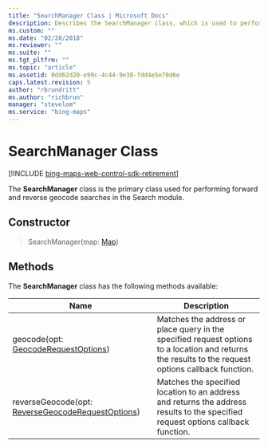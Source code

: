 ```yaml
---
title: "SearchManager Class | Microsoft Docs"
description: Describes the SearchManager class, which is used to perform forward and reverse geocode searches, with descriptions for its constructor and methods.
ms.custom: ""
ms.date: "02/28/2018"
ms.reviewer: ""
ms.suite: ""
ms.tgt_pltfrm: ""
ms.topic: "article"
ms.assetid: 0dd62d20-e99c-4c44-9e38-fdd4e5e70d6e
caps.latest.revision: 5
author: "rbrundritt"
ms.author: "richbrun"
manager: "stevelom"
ms.service: "bing-maps"
---
```


# SearchManager Class

[!INCLUDE [bing-maps-web-control-sdk-retirement](../../../includes/bing-maps-web-control-sdk-retirement.md)]

The **SearchManager** class is the primary class used for performing forward and reverse geocode searches in the Search module. 

## Constructor

> SearchManager(map: [Map](../../map-control-api/map-class.md))

## Methods

The **SearchManager** class has the following methods available:

Name                                          | Description
--------------------------------------------- | ------------------------
geocode(opt: [GeocodeRequestOptions](geocoderequestoptions-object.md))                  | Matches the address or place query in the specified request options to a location and returns the results to the request options callback function.
reverseGeocode(opt: [ReverseGeocodeRequestOptions](reversegeocoderequestoptions-object.md))    | Matches the specified location to an address and returns the address results to the specified request options callback function.
